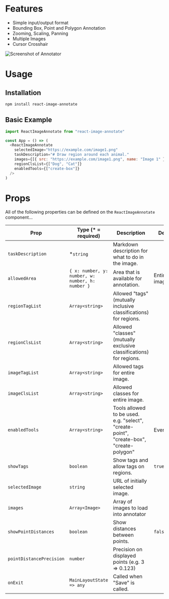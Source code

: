 # Features

- Simple input/output format
- Bounding Box, Point and Polygon Annotation
- Zooming, Scaling, Panning
- Multiple Images
- Cursor Crosshair

![Screenshot of Annotator](https://user-images.githubusercontent.com/1910070/51199716-83c72080-18c5-11e9-837c-c3a89c8caef4.png)

# Usage

## Installation

```bash
npm install react-image-annotate
```

## Basic Example

```javascript
import ReactImageAnnotate from "react-image-annotate"

const App = () => (
  <ReactImageAnnotate
    selectedImage="https://example.com/image1.png"
    taskDescription="# Draw region around each animal."
    images={[{ src: "https://example.com/image1.png", name: "Image 1" }]}
    regionClsList={["Dog", "Cat"]}
    enabledTools={["create-box"]}
  />
)
```

# Props

All of the following properties can be defined on the `ReactImageAnnotate` component...

| Prop                     | Type (\* = required)                             | Description                                                                             | Default       |
| ------------------------ | ------------------------------------------------ | --------------------------------------------------------------------------------------- | ------------- |
| `taskDescription`        | \*`string`                                       | Markdown description for what to do in the image.                                       |               |
| `allowedArea`            | `{ x: number, y: number, w: number, h: number }` | Area that is available for annotation.                                                  | Entire image. |
| `regionTagList`          | `Array<string>`                                  | Allowed "tags" (mutually inclusive classifications) for regions.                        |               |
| `regionClsList`          | `Array<string>`                                  | Allowed "classes" (mutually exclusive classifications) for regions.                     |               |
| `imageTagList`           | `Array<string>`                                  | Allowed tags for entire image.                                                          |               |
| `imageClsList`           | `Array<string>`                                  | Allowed classes for entire image.                                                       |               |
| `enabledTools`           | `Array<string>`                                  | Tools allowed to be used. e.g. "select", "create-point", "create-box", "create-polygon" | Everything.   |
| `showTags`               | `boolean`                                        | Show tags and allow tags on regions.                                                    | `true`        |
| `selectedImage`          | `string`                                         | URL of initially selected image.                                                        |               |
| `images`                 | `Array<Image>`                                   | Array of images to load into annotator                                                  |               |
| `showPointDistances`     | `boolean`                                        | Show distances between points.                                                          | `false`       |
| `pointDistancePrecision` | `number`                                         | Precision on displayed points (e.g. 3 => 0.123)                                         |               |
| `onExit`                 | `MainLayoutState => any`                         | Called when "Save" is called.                                                           |               |
